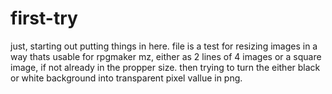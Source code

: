 # first-try
just, starting out putting things in here.
file is a test for resizing images in a way thats usable for rpgmaker mz, either as 2 lines of 4 images or a square image, if not already in the propper size.
then trying to turn the either black or white background into transparent pixel vallue in png.
